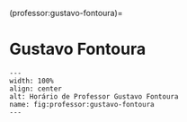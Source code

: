 (professor:gustavo-fontoura)=

# Gustavo Fontoura

```{figure} ../_static/img/professor/gustavo-fontoura.png
---
width: 100%
align: center
alt: Horário de Professor Gustavo Fontoura
name: fig:professor:gustavo-fontoura
---
```

